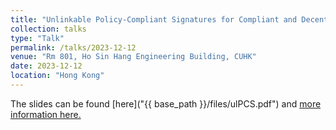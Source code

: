 ```yaml
---
title: "Unlinkable Policy-Compliant Signatures for Compliant and Decentralized Anonymous Payments"
collection: talks
type: "Talk"
permalink: /talks/2023-12-12
venue: "Rm 801, Ho Sin Hang Engineering Building, CUHK"
date: 2023-12-12
location: "Hong Kong"
---
```


The slides can be found [here]("{{ base_path }}/files/ulPCS.pdf") and [more information here.](https://www.ie.cuhk.edu.hk/seminars/unlinkable-policy-compliant-signatures-for-compliant-and-decentralized-anonymous-payments/)